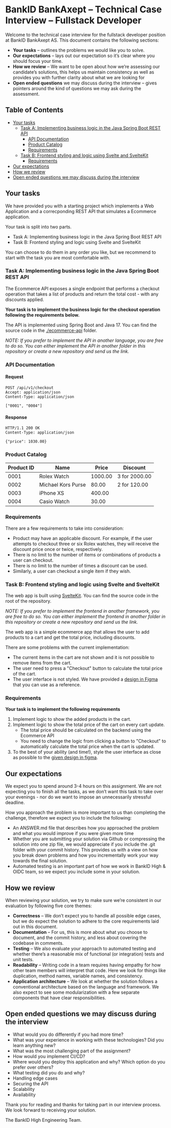# BankID BankAxept – Technical Case Interview – Fullstack Developer

Welcome to the technical case interview for the fullstack developer position at BankID BankAxept AS. This document contains the following sections:

* **Your tasks** – outlines the problems we would like you to solve.
* **Our expectations** – lays out our expectation so it’s clear where you should focus your time.
* **How we review** – We want to be open about how we’re assessing our candidate’s solutions, this helps us maintain consistency as well as provides you with further clarity about what we are looking for
* **Open ended questions** we may discuss during the interview – gives pointers around the kind of questions we may ask during the assessment.

## Table of Contents

* [Your tasks](#your-tasks)
  * [Task A: Implementing business logic in the Java Spring Boot REST API](#task-a-implementing-business-logic-in-the-java-spring-boot-rest-api)
    * [API Documentation](#api-documentation)
    * [Product Catalog](#product-catalog)
    * [Requirements](#requirements)
  * [Task B: Frontend styling and logic using Svelte and SvelteKit](#task-b-frontend-styling-and-logic-using-svelte-and-sveltekit)
    * [Requirements](#requirements-1)
* [Our expectations](#our-expectations)
* [How we review](#how-we-review)
* [Open ended questions we may discuss during the interview](#open-ended-questions-we-may-discuss-during-the-interview)


## Your tasks

We have provided you with a starting project which implements a Web Application and a correcponding REST API that simulates a Ecommerce application.

Your task is split into two parts.

* Task A: Implementing business logic in the Java Spring Boot REST API
* Task B: Frontend styling and logic using Svelte and SvelteKit

You can choose to do them in any order you like, but we recommend to start with the task you are most comfortable with.

### Task A: Implementing business logic in the Java Spring Boot REST API

The Ecommerce API exposes a single endpoint that performs a checkout operation that takes a list of products and return the total cost - with any discounts applied.

**Your task is to implement the business logic for the checkout operation following the requirements below.**

The API is implemented using Spring Boot and Java 17. You can find the source code in the [./ecommerce-api](./ecommerce-api/) folder.

_NOTE: If you prefer to implement the API in another language, you are free to do so. You can either implement the API in another folder in this repository or create a new repository and send us the link._

### API Documentation

#### Request
```http request
POST /api/v1/checkout
Accept: application/json
Content-Type: application/json

["0001", "0004"]
```

#### Response
```http response
HTTP/1.1 200 OK
Content-Type: application/json
    
{"price": 1030.00}
```

### Product Catalog

|Product ID|Name|Price|Discount|
|---|---|---|---|
|0001|Rolex Watch|1000.00|3 for 2000.00|
|0002|Michael Kors Purse|80.00|2 for 120.00|
|0003|iPhone XS|400.00||
|0004|Casio Watch|30.00||


### Requirements

There are a few requirements to take into consideration:

* Product may have an applicable discount. For example, if the user attempts to checkout three or six Rolex watches, they will receive the discount price once or twice, respectively.
* There is no limit to the number of items or combinations of products a user can checkout.
* There is no limit to the number of times a discount can be used.
* Similarly, a user can checkout a single item if they wish.

### Task B: Frontend styling and logic using Svelte and SvelteKit

The web app is built using [SvelteKit](https://kit.svelte.dev/). You can find the source code in the root of the repository.

_NOTE: If you prefer to implement the frontend in another framework, you are free to do so. You can either implement the frontend in another folder in this repository or create a new repository and send us the link._

The web app is a simple ecommerce app that allows the user to add products to a cart and get the total price, including discounts.

There are some problems with the current implementation:

* The current items in the cart are not shown and it is not possible to remove items from the cart.
* The user need to press a "Checkout" button to calculate the total price of the cart.
* The user interface is not styled. We have provided a [design in Figma](https://www.figma.com/file/VjvlYsZCoHNObTOk3OlCAn/BIDBAX-Tech-Interview-Assignment-Project-Tyr---Checkout?type=design&mode=design&t=cQyrqv3MRSe3R75V-1) that you can use as a reference.

### Requirements

**Your task is to implement the following requirements**

1. Implement logic to show the added products in the cart.
2. Implement logic to show the total price of the cart on every cart update. 
   * The total price should be calculated on the backend using the Ecommerce API
   * You need to change the logic from clicking a button to "Checkout" to automatically calculate the total price when the cart is updated.
3. To the best of your ability (and time!), style the user interface as close as possible to the [given design in figma](https://www.figma.com/file/VjvlYsZCoHNObTOk3OlCAn/BIDBAX-Tech-Interview-Assignment-Project-Tyr---Checkout?type=design&mode=design&t=cQyrqv3MRSe3R75V-1).

## Our expectations

We expect you to spend around 3-4 hours on this assignment. We are not expecting you to finish all the tasks, as we don’t want this task to take over your evenings - nor do we want to impose an unnecessarily stressful deadline.

How you approach the problem is more important to us than completing the challenge, therefore we expect you to include the following:
* An ANSWER.md file that describes how you approached the problem and what you would improve if you were given more time
* Whether you are submitting your solution via Github or compressing the solution into one zip file, we would appreciate if you include the .git folder with your commit history. This provides us with a view on how you break down problems and how you incrementally work your way towards the final solution.
* Automated testing is an important part of how we work in BankID High & OIDC team, so we expect you include some in your solution.

## How we review

When reviewing your solution, we try to make sure we’re consistent in our evaluation by following five core themes:
* **Correctness** – We don’t expect you to handle all possible edge cases, but we do expect the solution to adhere to the core requirements laid out in this document.
* **Documentation** – For us, this is more about what you choose to document, and the commit history, and less about covering the codebase in comments.
* **Testing** – We also evaluate your approach to automated testing and whether there’s a reasonable mix of functional (or integration) tests and unit tests.
* **Readability** – Writing code in a team requires having empathy for how other team members will interpret that code. Here we look for things like duplication, method names, variable names, and consistency.
* **Application architecture** – We look at whether the solution follows a conventional architecture based on the language and framework. We also expect to see some modularization with a few separate components that have clear responsibilities.

## Open ended questions we may discuss during the interview

* What would you do differently if you had more time?
* What was your experience in working with these technologies? Did you learn anything new?
* What was the most challenging part of the assignment?
* How would you implement CI/CD?
* Where would you deploy this application and why? Which option do you prefer over others?
* What testing did you do and why?
* Handling edge cases
* Securing the API
* Scalability
* Availability

Thank you for reading and thanks for taking part in our interview process. We look forward to receiving your solution.

The BankID High Engineering Team.

